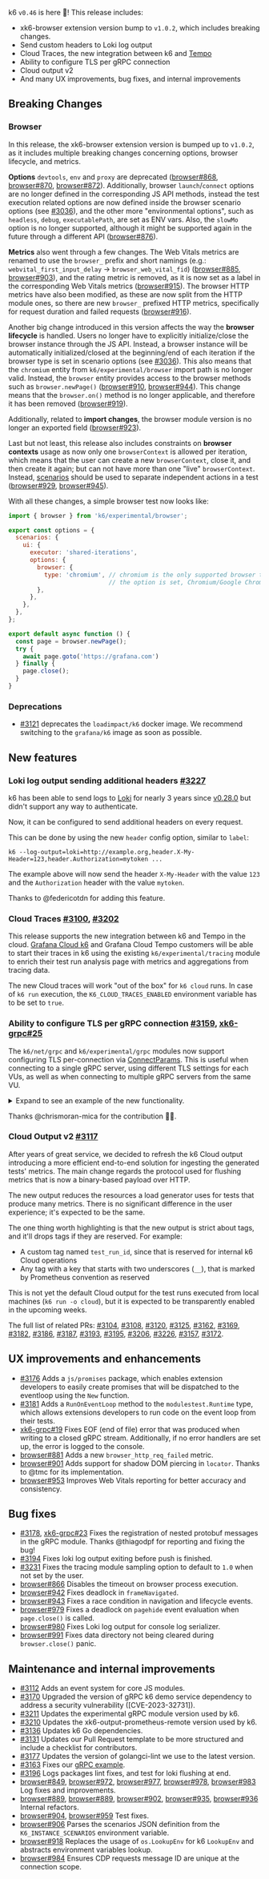 k6 `v0.46` is here 🎉! This release includes:

- xk6-browser extension version bump to `v1.0.2`, which includes breaking changes.
- Send custom headers to Loki log output
- Cloud Traces, the new integration between k6 and [Tempo](https://github.com/grafana/tempo)
- Ability to configure TLS per gRPC connection
- Cloud output v2
- And many UX improvements, bug fixes, and internal improvements

## Breaking Changes

### Browser

In this release, the xk6-browser extension version is bumped up to `v1.0.2`, as it includes multiple breaking changes concerning options, browser lifecycle, and metrics.

**Options** `devtools`, `env` and `proxy` are deprecated ([browser#868](https://github.com/grafana/xk6-browser/pull/868), [browser#870](https://github.com/grafana/xk6-browser/pull/870), [browser#872](https://github.com/grafana/xk6-browser/pull/872)). Additionally, browser `launch`/`connect` options are no longer defined in the corresponding JS API methods, instead the test execution related options are now defined inside the browser scenario options (see [#3036](https://github.com/grafana/k6/pull/3036)), and the other more "environmental options", such as `headless`, `debug`, `executablePath`, are set as ENV vars. Also, the `slowMo` option is no longer supported, although it might be supported again in the future through a different API ([browser#876](https://github.com/grafana/xk6-browser/pull/876)).

**Metrics** also went through a few changes. The Web Vitals metrics are renamed to use the `browser_` prefix and short namings (e.g.: `webvital_first_input_delay` -> `browser_web_vital_fid`) ([browser#885](https://github.com/grafana/xk6-browser/pull/885), [browser#903](https://github.com/grafana/xk6-browser/pull/903)), and the rating metric is removed, as it is now set as a label in the corresponding Web Vitals metrics ([browser#915](https://github.com/grafana/xk6-browser/pull/915)).
The browser HTTP metrics have also been modified, as these are now split from the HTTP module ones, so there are new `browser_` prefixed HTTP metrics, specifically for request duration and failed requests ([browser#916](https://github.com/grafana/xk6-browser/pull/916)).

Another big change introduced in this version affects the way the **browser lifecycle** is handled. Users no longer have to explicitly initialize/close the browser instance through the JS API. Instead, a browser instance will be automatically initialized/closed at the beginning/end of each iteration if the browser type is set in scenario options (see [#3036](https://github.com/grafana/k6/pull/3036)). This also means that the `chromium` entity from `k6/experimental/browser` import path is no longer valid. Instead, the `browser` entity provides access to the browser methods such as `browser.newPage()` ([browser#910](https://github.com/grafana/xk6-browser/pull/910), [browser#944](https://github.com/grafana/xk6-browser/pull/944)). This change means that the `browser.on()` method is no longer applicable, and therefore it has been removed ([browser#919](https://github.com/grafana/xk6-browser/pull/919)).

Additionally, related to **import changes**, the browser module version is no longer an exported field ([browser#923](https://github.com/grafana/xk6-browser/pull/923)).

Last but not least, this release also includes constraints on **browser contexts** usage as now only one `browserContext` is allowed per iteration, which means that the user can create a new `browserContext`, close it, and then create it again; but can not have more than one "live" `browserContext`. Instead, [scenarios](https://k6.io/docs/using-k6/scenarios/) should be used to separate independent actions in a test ([browser#929](https://github.com/grafana/xk6-browser/pull/929), [browser#945](https://github.com/grafana/xk6-browser/pull/945)).

With all these changes, a simple browser test now looks like:
```js
import { browser } from 'k6/experimental/browser';

export const options = {
  scenarios: {
    ui: {
      executor: 'shared-iterations',
      options: {
        browser: {
          type: 'chromium', // chromium is the only supported browser type so as long as
                            // the option is set, Chromium/Google Chrome will be used
        },
      },
    },
  },
};

export default async function () {
  const page = browser.newPage();
  try {
    await page.goto('https://grafana.com')
  } finally {
    page.close();
  }
}
```

### Deprecations

- [#3121](https://github.com/grafana/k6/issues/3121) deprecates the `loadimpact/k6` docker image. We recommend switching to the `grafana/k6` image as soon as possible.


## New features

### Loki log output sending additional headers [#3227](https://github.com/grafana/k6/pull/3227)

k6 has been able to send logs to [Loki](https://github.com/grafana/loki) for nearly 3 years since [v0.28.0](https://github.com/grafana/k6/releases/tag/v0.28.0) but didn't support any way to authenticate.

Now, it can be configured to send additional headers on every request.

This can be done by using the new `header` config option, similar to `label`:

```
k6 --log-output=loki=http://example.org,header.X-My-Header=123,header.Authorization=mytoken ...
```

The example above will now send the header `X-My-Header` with the value `123` and the `Authorization` header with the value `mytoken`.

Thanks to @federicotdn for adding this feature.

### Cloud Traces [#3100](https://github.com/grafana/k6/pull/3100), [#3202](https://github.com/grafana/k6/pull/3202)

This release supports the new integration between k6 and Tempo in the cloud. [Grafana Cloud k6](https://grafana.com/products/cloud/k6) and Grafana Cloud Tempo customers will be able to start their traces in k6 using the existing `k6/experimental/tracing` module to enrich their test run analysis page with metrics and aggregations from tracing data.

The new Cloud traces will work "out of the box" for `k6 cloud` runs. In case of `k6 run` execution, the `K6_CLOUD_TRACES_ENABLED` environment variable has to be set to `true`.

### Ability to configure TLS per gRPC connection [#3159](https://github.com/grafana/k6/pull/3159), [xk6-grpc#25](https://github.com/grafana/xk6-grpc/pull/25)

The `k6/net/grpc` and `k6/experimental/grpc` modules now support configuring TLS per-connection via [ConnectParams](https://k6.io/docs/javascript-api/k6-net-grpc/client/client-connect/#connectparams). This is useful when connecting to a single gRPC server, using different TLS settings for each VUs, as well as when connecting to multiple gRPC servers from the same VU.

<details>
<summary> Expand to see an example of the new functionality.</summary>

```javascript
import grpc from "k6/experimental/grpc";
import { check } from "k6";
import { SharedArray } from "k6/data";
import exec from "k6/execution";

// note: the services in this example don't exist. If you would like
// to run this example, make sure to replace the URLs, and
// the cacerts, cert, key, and password variables.
const grpcArgs = new SharedArray("grpc", () => {
    // Using SharedArray here so that not every VU gets a copy of every certificate a key
    return [
        {
            host: "foo1.grpcbin.test.k6.io:9001",
            plaintext: false,
            params: {
                tls: {
                    cacerts: [open("cacerts0.pem")],
                    cert: open("cert0.pem"),
                    key: open("key0.pem"),
                },
            },
        },
        {
            host: "foo2.grpcbin.test.k6.io:9002",
            params: {
                plaintext: false,
                tls: {
                    cacerts: open("cacerts1.pem"),
                    cert: open("cert1.pem"),
                    key: open("key1.pem"),
                    password: "cert1-passphrase",
                },
            },
        },
    ];
});

const client = new grpc.Client();

export default () => {
    if (__ITER === 0) {
        // Take one config and use it for this one VU
        let grpcArg = grpcArgs[exec.vu.idInTest % grpcArgs.length];
        client.connect(grpcArg.host, grpcArg.params);
    }

    const response = client.invoke("hello.HelloService/SayHello", {
        greeting: "Bert",
    });

    check(response, {
        "status is OK": (r) => r && r.status === grpc.StatusOK,
    });

    console.log(JSON.stringify(response.message));
};
```

</details>

Thanks @chrismoran-mica for the contribution 🙇‍♂️.

### Cloud Output v2 [#3117](https://github.com/grafana/k6/issues/3117)

After years of great service, we decided to refresh the k6 Cloud output introducing a more efficient end-to-end solution for ingesting the generated tests' metrics. The main change regards the protocol used for flushing metrics that is now a binary-based payload over HTTP.

The new output reduces the resources a load generator uses for tests that produce many metrics. There is no significant difference in the user experience; it's expected to be the same.

The one thing worth highlighting is that the new output is strict about tags, and it'll drops tags if they are reserved. For example:

- A custom tag named `test_run_id`, since that is reserved for internal k6 Cloud operations
- Any tag with a key that starts with two underscores (`__`), that is marked by Prometheus convention as reserved

This is not yet the default Cloud output for the test runs executed from local machines (`k6 run -o cloud`), but it is expected to be transparently enabled in the upcoming weeks.

The full list of related PRs: [#3104](https://github.com/grafana/k6/pull/3104), [#3108](https://github.com/grafana/k6/pull/3108), [#3120](https://github.com/grafana/k6/pull/3120), [#3125](https://github.com/grafana/k6/pull/3125), [#3162](https://github.com/grafana/k6/pull/3162), [#3169](https://github.com/grafana/k6/pull/3169), [#3182](https://github.com/grafana/k6/pull/3182), [#3186](https://github.com/grafana/k6/pull/3186), [#3187](https://github.com/grafana/k6/pull/3187), [#3193](https://github.com/grafana/k6/pull/3193), [#3195](https://github.com/grafana/k6/pull/3195), [#3206](https://github.com/grafana/k6/pull/3206), [#3226](https://github.com/grafana/k6/pull/3226), [#3157](https://github.com/grafana/k6/pull/3157), [#3172](https://github.com/grafana/k6/pull/3172).


## UX improvements and enhancements

- [#3176](https://github.com/grafana/k6/pull/3176) Adds a `js/promises` package, which enables extension developers to easily create promises that will be dispatched to the eventloop using the `New` function.
- [#3181](https://github.com/grafana/k6/pull/3181) Adds a `RunOnEventLoop` method to the `modulestest.Runtime` type, which allows extensions developers to run code on the event loop from their tests.
- [xk6-grpc#19](https://github.com/grafana/xk6-grpc/pull/19) Fixes EOF (end of file) error that was produced when writing to a closed gRPC stream. Additionally, if no error handlers are set up, the error is logged to the console.
- [browser#881](https://github.com/grafana/xk6-browser/pull/881) Adds a new `browser_http_req_failed` metric.
- [browser#901](https://github.com/grafana/xk6-browser/pull/901) Adds support for shadow DOM piercing in `locator`. Thanks to @tmc for its implementation.
- [browser#953](https://github.com/grafana/xk6-browser/pull/953) Improves Web Vitals reporting for better accuracy and consistency.

## Bug fixes

- [#3178](https://github.com/grafana/k6/pull/3178), [xk6-grpc#23](https://github.com/grafana/xk6-grpc/pull/23) Fixes the registration of nested protobuf messages in the gRPC module. Thanks @thiagodpf for reporting and fixing the bug!
- [#3194](https://github.com/grafana/k6/pull/3194) Fixes loki log output exiting before push is finished.
- [#3231](https://github.com/grafana/k6/pull/3231) Fixes the tracing module sampling option to default to `1.0` when not set by the user.
- [browser#866](https://github.com/grafana/xk6-browser/pull/866) Disables the timeout on browser process execution.
- [browser#942](https://github.com/grafana/xk6-browser/pull/942) Fixes deadlock in `frameNavigated`.
- [browser#943](https://github.com/grafana/xk6-browser/pull/943) Fixes a race condition in navigation and lifecycle events.
- [browser#979](https://github.com/grafana/xk6-browser/pull/979) Fixes a deadlock on `pagehide` event evaluation when `page.close()` is called.
- [browser#980](https://github.com/grafana/xk6-browser/pull/980) Fixes Loki log output for console log serializer.
- [browser#991](https://github.com/grafana/xk6-browser/pull/991) Fixes data directory not being cleared during `browser.close()` panic.

## Maintenance and internal improvements

- [#3112](https://github.com/grafana/k6/pull/3112) Adds an event system for core JS modules.
- [#3170](https://github.com/grafana/k6/pull/3170) Upgraded the version of gRPC k6 demo service dependency to address a security vulnerability ([CVE-2023-32731]).
- [#3211](https://github.com/grafana/k6/pull/3211) Updates the experimental gRPC module version used by k6.
- [#3210](https://github.com/grafana/k6/pull/3210) Updates the xk6-output-prometheus-remote version used by k6.
- [#3136](https://github.com/grafana/k6/pull/3136) Updates k6 Go dependencies.
- [#3131](https://github.com/grafana/k6/pull/3131) Updates our Pull Request template to be more structured and include a checklist for contributors.
- [#3177](https://github.com/grafana/k6/pull/3177) Updates the version of golangci-lint we use to the latest version.
- [#3163](https://github.com/grafana/k6/pull/3163) Fixes our [gRPC example](https://github.com/grafana/k6/blob/8fa0e6b9a8b63f430df34047e4393b281ff9ee30/examples/grpc.js).
- [#3196](https://github.com/grafana/k6/pull/3196) Logs packages lint fixes, and test for loki flushing at end.
- [browser#849](https://github.com/grafana/xk6-browser/pull/849), [browser#972](https://github.com/grafana/xk6-browser/pull/972), [browser#977](https://github.com/grafana/xk6-browser/pull/977), [browser#978](https://github.com/grafana/xk6-browser/pull/978), [browser#983](https://github.com/grafana/xk6-browser/pull/983) Log fixes and improvements.
- [browser#889](https://github.com/grafana/xk6-browser/pull/889), [browser#889](https://github.com/grafana/xk6-browser/pull/899), [browser#902](https://github.com/grafana/xk6-browser/pull/902), [browser#935](https://github.com/grafana/xk6-browser/pull/935), [browser#936](https://github.com/grafana/xk6-browser/pull/936) Internal refactors.
- [browser#904](https://github.com/grafana/xk6-browser/pull/904), [browser#959](https://github.com/grafana/xk6-browser/pull/959) Test fixes.
 - [browser#906](https://github.com/grafana/xk6-browser/pull/906) Parses the scenarios JSON definition from the `K6_INSTANCE_SCENARIOS` environment variable.
 - [browser#918](https://github.com/grafana/xk6-browser/pull/918) Replaces the usage of `os.LookupEnv` for k6 `LookupEnv` and abstracts environment variables lookup.
 - [browser#984](https://github.com/grafana/xk6-browser/pull/984) Ensures CDP requests message ID are unique at the connection scope.

